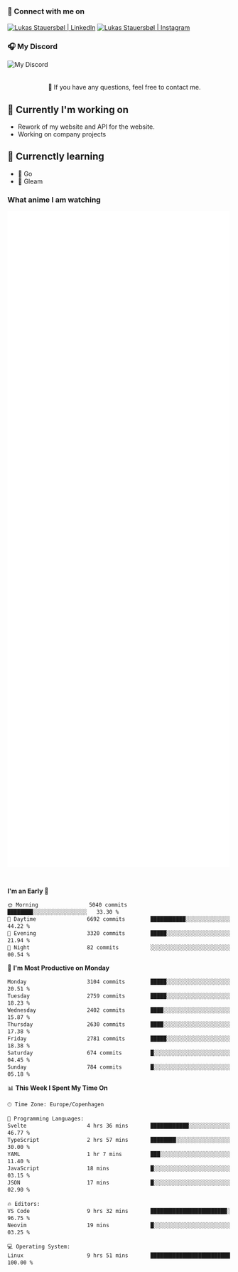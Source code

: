 ### 🔗 Connect with me on
<a href="https://www.instagram.com/lukas_stauersbol" target="_blank"><img align="center" src="https://raw.githubusercontent.com/stauersbol/stauersbol/main/images/instagram.svg" alt="Lukas Stauersbøl | LinkedIn" width="30px"/></a>
<a href="https://www.linkedin.com/in/lukas-stauersbol/" target="_blank"><img align="center" src="https://raw.githubusercontent.com/stauersbol/stauersbol/main/images/linkedin.svg" alt="Lukas Stauersbøl | Instagram" width="30px"/></a>

<p align="center">
 <h3>🎧 My Discord</h3>
 <img align="left" height="55px" src="https://discord.c99.nl/widget/theme-2/147806323323568128.png" alt="My Discord" />
</p>

<br/>
<br/>
<br/>
💬 If you have any questions, feel free to contact me.

## 🔭 Currently I'm working on
- Rework of my website and API for the website.
- Working on company projects
 
## 🌱 Currenctly learning
- 💙 Go
- 💜 Gleam

### What anime I am watching
<a href="https://anilist.co/user/slashiy/" align="center"><img align="center" width="500px" src="metrics.plugin.personal.anilist.svg" /></a>

<br/>

<!--START_SECTION:waka-->
**I'm an Early 🐤** 

```text
🌞 Morning                5040 commits        ████████░░░░░░░░░░░░░░░░░   33.30 % 
🌆 Daytime                6692 commits        ███████████░░░░░░░░░░░░░░   44.22 % 
🌃 Evening                3320 commits        █████░░░░░░░░░░░░░░░░░░░░   21.94 % 
🌙 Night                  82 commits          ░░░░░░░░░░░░░░░░░░░░░░░░░   00.54 % 
```
📅 **I'm Most Productive on Monday** 

```text
Monday                   3104 commits        █████░░░░░░░░░░░░░░░░░░░░   20.51 % 
Tuesday                  2759 commits        █████░░░░░░░░░░░░░░░░░░░░   18.23 % 
Wednesday                2402 commits        ████░░░░░░░░░░░░░░░░░░░░░   15.87 % 
Thursday                 2630 commits        ████░░░░░░░░░░░░░░░░░░░░░   17.38 % 
Friday                   2781 commits        █████░░░░░░░░░░░░░░░░░░░░   18.38 % 
Saturday                 674 commits         █░░░░░░░░░░░░░░░░░░░░░░░░   04.45 % 
Sunday                   784 commits         █░░░░░░░░░░░░░░░░░░░░░░░░   05.18 % 
```


📊 **This Week I Spent My Time On** 

```text
🕑︎ Time Zone: Europe/Copenhagen

💬 Programming Languages: 
Svelte                   4 hrs 36 mins       ████████████░░░░░░░░░░░░░   46.77 % 
TypeScript               2 hrs 57 mins       ████████░░░░░░░░░░░░░░░░░   30.00 % 
YAML                     1 hr 7 mins         ███░░░░░░░░░░░░░░░░░░░░░░   11.40 % 
JavaScript               18 mins             █░░░░░░░░░░░░░░░░░░░░░░░░   03.15 % 
JSON                     17 mins             █░░░░░░░░░░░░░░░░░░░░░░░░   02.90 % 

🔥 Editors: 
VS Code                  9 hrs 32 mins       ████████████████████████░   96.75 % 
Neovim                   19 mins             █░░░░░░░░░░░░░░░░░░░░░░░░   03.25 % 

💻 Operating System: 
Linux                    9 hrs 51 mins       █████████████████████████   100.00 % 
```


<!--END_SECTION:waka-->
